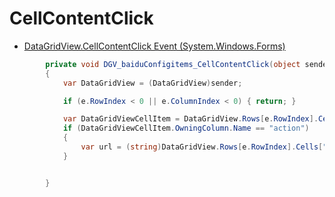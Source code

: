 # CellContentClick

- [DataGridView.CellContentClick Event (System.Windows.Forms)](https://docs.microsoft.com/en-us/dotnet/api/system.windows.forms.datagridview.cellcontentclick?view=netframework-4.8)

```c#
        private void DGV_baiduConfigitems_CellContentClick(object sender, DataGridViewCellEventArgs e)
        {
            var DataGridView = (DataGridView)sender;

            if (e.RowIndex < 0 || e.ColumnIndex < 0) { return; }

            var DataGridViewCellItem = DataGridView.Rows[e.RowIndex].Cells[e.ColumnIndex];
            if (DataGridViewCellItem.OwningColumn.Name == "action")
            {
                var url = (string)DataGridView.Rows[e.RowIndex].Cells["aaa"].Value;
            }


        }

```
